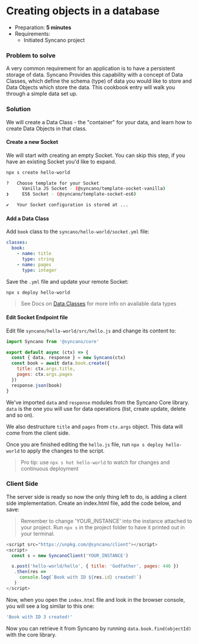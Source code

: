 # Creating objects in a database

- Preparation: **5 minutes**
- Requirements:
  - Initiated Syncano project

### Problem to solve

A very common requirement for an application is to have a persistent storage of data. Syncano Provides this capability with a concept of Data Classes, which define the schema (type) of data you would like to store and Data Objects which store the data. This cookbook entry will walk you through a simple data set up.

### Solution

We will create a Data Class - the "container" for your data, and learn how to create Data Objects in that class.

#### Create a new Socket

We will start with creating an empty Socket. You can skip this step, if you have an existing Socket you'd like to expand.

```sh
npx s create hello-world

?   Choose template for your Socket
      Vanilla JS Socket - (@syncano/template-socket-vanilla)
❯     ES6 Socket - (@syncano/template-socket-es6)

✔   Your Socket configuration is stored at ...
```


#### Add a Data Class


Add `book` class to the `syncano/hello-world/socket.yml` file:

```yaml
classes:
  book:
    - name: title
      type: string
    - name: pages
      type: integer
```

Save the `.yml` file and update your remote Socket:
```sh
npx s deploy hello-world
```

> See Docs on [Data Classes](https://0-docs.syncano.io/#/building-sockets/data-classes?id=overview) for more info on available data types

#### Edit Socket Endpoint file

Edit file `syncano/hello-world/src/hello.js` and change its content to:

```js
import Syncano from '@syncano/core'

export default async (ctx) => {
  const { data, response } = new Syncano(ctx)
  const book = await data.book.create({
    title: ctx.args.title,
    pages: ctx.args.pages
  })
  response.json(book)
}
```

We've imported `data` and `response` modules from the Syncano Core library. `data` is the one you will use for data operations (list, create update, delete and so on).

We also destructure `title` and `pages` from `ctx.args` object. This data will come from the client side.

Once you are finished editing the `hello.js` file, run `npx s deploy hello-world` to apply the changes to the script.

> Pro tip: use `npx s hot hello-world` to watch for changes and continuous deployment

### Client Side

The server side is ready so now the only thing left to do, is adding a client side implementation. Create an index.html file, add the code below, and save:

> Remember to change 'YOUR_INSTANCE' into the instance attached to your project. Run `npx s` in the project folder to have it printed out in your terminal.

```js
<script src="https://unpkg.com/@syncano/client"></script>
<script>
  const s = new SyncanoClient('YOUR_INSTANCE')

  s.post('hello-world/hello', { title: 'Godfather', pages: 446 })
   .then(res =>
     console.log(`Book with ID ${res.id} created!`)
   )
</script>
```

Now, when you open the `index.html` file and look in the browser console, you will see a log similar to this one:

```js
'Book with ID 3 created!'
```

Now you can retrieve it from Syncano by running `data.book.find(objectId)` with the core library.

